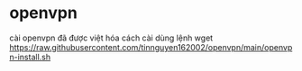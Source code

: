 # openvpn
cài openvpn
đã được việt hóa
cách cài
dùng lệnh 
wget https://raw.githubusercontent.com/tinnguyen162002/openvpn/main/openvpn-install.sh
